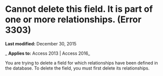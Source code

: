 
# Cannot delete this field. It is part of one or more relationships. (Error 3303)

 **Last modified:** December 30, 2015

 _ **Applies to:** Access 2013 | Access 2016_

You are trying to delete a field for which relationships have been defined in the database. To delete the field, you must first delete its relationships.

